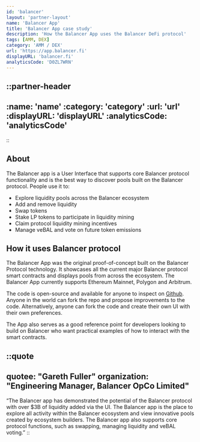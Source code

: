 ```yaml
---
id: 'balancer'
layout: 'partner-layout'
name: 'Balancer App'
title: 'Balancer App case study'
description: 'How the Balancer App uses the Balancer DeFi protocol'
tags: [AMM, DEX]
category: 'AMM / DEX'
url: 'https://app.balancer.fi'
displayURL: 'balancer.fi'
analyticsCode: 'D0ZL7WRN'
---
```


::partner-header
---

:name: 'name'
:category: 'category'
:url: 'url'
:displayURL: 'displayURL'
:analyticsCode: 'analyticsCode'
---

::

## About

The Balancer app is a User Interface that supports core Balancer protocol functionality and is the best way to discover pools built on the Balancer protocol. People use it&nbsp;to:

- Explore liquidity pools across the Balancer ecosystem
- Add and remove liquidity
- Swap tokens
- Stake LP tokens to participate in liquidity mining
- Claim protocol liquidity mining incentives
- Manage veBAL and vote on future token emissions

## How it uses Balancer protocol

The Balancer App was the original proof-of-concept built on the Balancer Protocol technology. It showcases all the current major Balancer protocol smart contracts and displays pools from across the ecosystem. The Balancer App currently supports Ethereum Mainnet, Polygon and Arbitrum.

The code is open-source and available for anyone to inspect on [Github](https://github.com/balancer-labs/frontend-v2). Anyone in the world can fork the repo and propose improvements to the code. Alternatively, anyone can fork the code and create their own UI with their own preferences.

The App also serves as a good reference point for developers looking to build on Balancer who want practical examples of how to interact with the smart contracts.

::quote
---
quotee: "Gareth Fuller"
organization: "Engineering Manager, Balancer OpCo Limited"
---

“The Balancer app has demonstrated the potential of the Balancer protocol with over $3B of liquidity added via the UI. The Balancer app is the place to explore all activity within the Balancer ecosystem and view innovative pools created by ecosystem builders. The Balancer app also supports core protocol functions, such as swapping, managing liquidity and veBAL voting.”
::
